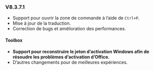 ### V8.3.7.1

- Support pour ouvrir la zone de commande à l’aide de `Ctrl+P`.
- Mise à jour de la traduction.
- Correction de bugs et amélioration des performances.

#### Toolbox

- **Support pour reconstruire le jeton d’activation Windows afin de résoudre les problèmes d’activation d’Office.**
- D’autres changements pour de meilleures expériences.
